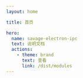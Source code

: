 ```yaml
---
layout: home

title: 首页

hero:
  name: savage-electron-ipc
  text: 说明文档
  actions:
    - theme: brand
      text: 查看
      link: /dist/modules
---
```

